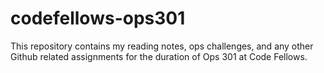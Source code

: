 # codefellows-ops301
This repository contains my reading notes, ops challenges, and any other Github related assignments for the duration of Ops 301 at Code Fellows.
